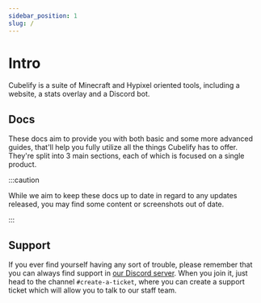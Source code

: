 ```yaml
---
sidebar_position: 1
slug: /
---
```


# Intro

Cubelify is a suite of Minecraft and Hypixel oriented tools, including a website, a stats overlay and a Discord bot.

## Docs

These docs aim to provide you with both basic and some more advanced guides, that'll help you fully utilize all the
things Cubelify has to offer. They're split into 3 main sections, each of which is focused on a single product.

:::caution

While we aim to keep these docs up to date in regard to any updates released, you may find some content or screenshots
out of date.

:::

## Support

If you ever find yourself having any sort of trouble, please remember that you can always find support in
[our Discord server](https://discord.gg/cubelify). When you join it, just head to the channel `#create-a-ticket`,
where you can create a support ticket which will allow you to talk to our staff team.
